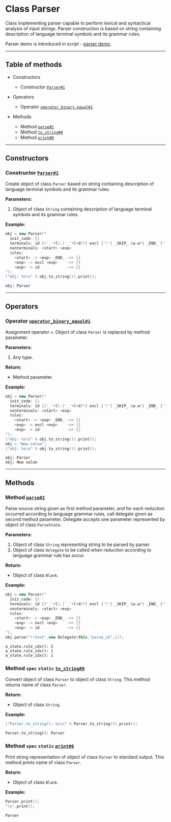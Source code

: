 # Class Parser

Class implementing parser capable to perform lexical and
syntactical analysis of input strings. Parser construction is based on
string containing description of language terminal symbols and its
grammar rules.

Parser demo is introduced in script - [parser
demo](https://github.com/izuzanak/uclang/blob/master/uclang_build/scripts/examples/demo_parser.ucl).

-----

## Table of methods

* Constructors

  * Constructor [`Parser#1`](#Parser%231)

* Operators

  * Operator [`operator_binary_equal#1`](#operator_binary_equal%231)

* Methods

  * Method [`parse#2`](#parse%232)
  * Method [`to_string#0`](#to_string%230)
  * Method [`print#0`](#print%230)

-----

## Constructors

<a name="Parser#1" />

### Constructor [`Parser#1`](https://github.com/izuzanak/uclang/blob/master/uclang/../uclang/mods/parser_uclm/source_files/parser_module.cc#L763)

Create object of class `Parser` based on string containing description of language terminal
symbols and its grammar rules.

**Parameters:**

1. Object of class `String` containing description of language terminal symbols and
its grammar rules.

**Example:**

```cpp
obj = new Parser("
  init_code: {}
  terminals: id {('_'+l).('_'+l+d)*} excl {'!'} _SKIP_ {w.w*} _END_ {'\\0'}
  nonterminals: <start> <exp>
  rules:
    <start> -> <exp> _END_ ->> {}
    <exp> -> excl <exp>    ->> {}
    <exp> -> id            ->> {}
");
("obj: %s\n" % obj.to_string()).print();
```
```
obj: Parser
```

-----

## Operators

<a name="operator_binary_equal#1" />

### Operator [`operator_binary_equal#1`](https://github.com/izuzanak/uclang/blob/master/uclang/../uclang/mods/parser_uclm/source_files/parser_module.cc#L749)

Assignment operator `=`. Object of class `Parser` is replaced by method parameter.

**Parameters:**

1. Any type.

**Return:**

* Method parameter.

**Example:**

```cpp
obj = new Parser("
  init_code: {}
  terminals: id {('_'+l).('_'+l+d)*} excl {'!'} _SKIP_ {w.w*} _END_ {'\\0'}
  nonterminals: <start> <exp>
  rules:
    <start> -> <exp> _END_ ->> {}
    <exp> -> excl <exp>    ->> {}
    <exp> -> id            ->> {}
");
("obj: %s\n" % obj.to_string()).print();
obj = "New value";
("obj: %s\n" % obj.to_string()).print();
```
```
obj: Parser
obj: New value
```

-----

## Methods

<a name="parse#2" />

### Method [`parse#2`](https://github.com/izuzanak/uclang/blob/master/uclang/../uclang/mods/parser_uclm/source_files/parser_module.cc#L813)

Parse source string given as first method parameter, and for each reduction
occurred according to language grammar rules, call delegate given as second
method parameter. Delegate accepts one parameter represented by object of class
`ParseState`.

**Parameters:**

1. Object of class `String` representing string to be parsed by parser.
2. Object of class `Delegate` to be called when reduction according to language grammar rule has occur.

**Return:**

* Object of class `Blank`.

**Example:**

```cpp
obj = new Parser("
  init_code: {}
  terminals: id {('_'+l).('_'+l+d)*} excl {'!'} _SKIP_ {w.w*} _END_ {'\\0'}
  nonterminals: <start> <exp>
  rules:
    <start> -> <exp> _END_ ->> {}
    <exp> -> excl <exp>    ->> {}
    <exp> -> id            ->> {}
");
obj.parse("!!test",new Delegate(this,"parse_cb",1));
```
```
a_state.rule_idx(): 2
a_state.rule_idx(): 1
a_state.rule_idx(): 1
```

<a name="to_string#0" />

### Method `spec` `static` [`to_string#0`](https://github.com/izuzanak/uclang/blob/master/uclang/../uclang/mods/parser_uclm/source_files/parser_module.cc#L886)

Convert object of class `Parser` to object of class `String`.
This method returns name of class `Parser`.

**Return:**

* Object of class `String`.

**Example:**

```cpp
("Parser.to_string(): %s\n" % Parser.to_string()).print();
```
```
Parser.to_string(): Parser
```

<a name="print#0" />

### Method `spec` `static` [`print#0`](https://github.com/izuzanak/uclang/blob/master/uclang/../uclang/mods/parser_uclm/source_files/parser_module.cc#L895)

Print string representation of object of class `Parser` to standard output.
This method prints name of class `Parser`.

**Return:**

* Object of class `Blank`.

**Example:**

```cpp
Parser.print();
"\n".print();
```
```
Parser
```
